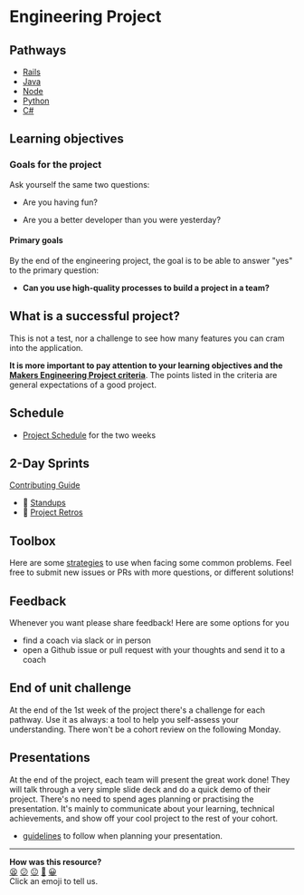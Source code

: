 # Engineering Project

## Pathways

- [Rails](./rails)
- [Java](./java)
- [Node](./node)
- [Python](./python)
- [C#](./csharp)

## Learning objectives

### Goals for the project

Ask yourself the same two questions:

* Are you having fun?

* Are you a better developer than you were yesterday?

#### Primary goals

By the end of the engineering project, the goal is to be able to answer "yes" to the primary question:

* **Can you use high-quality processes to build a project in a team?**


## What is a successful project?

This is not a test, nor a challenge to see how many features you can cram into the application.

**It is more important to pay attention to your learning objectives and the [Makers Engineering Project criteria](https://github.com/makersacademy/course/blob/main/final_projects/project_criteria.md)**. The points listed in the criteria are general expectations of a good project.

## Schedule

- [Project Schedule](./week_schedule.md) for the two weeks


## 2-Day Sprints

[Contributing Guide](https://github.com/makersacademy/acebook-rails-template/blob/master/CONTRIBUTING.md)

- :pill: [Standups](../pills/student_standups.md)
- :pill: [Project Retros](../pills/project_retrospective.md)

## Toolbox

Here are some [strategies](./toolbox.md) to use when facing some common problems. Feel free to submit new issues or PRs with more questions, or different solutions!

## Feedback

Whenever you want please share feedback! Here are some options for you
 - find a coach via slack or in person
 - open a Github issue or pull request with your thoughts and send it to a coach

## End of unit challenge

At the end of the 1st week of the project there's a challenge for each pathway. Use it as always: a tool to help you self-assess your understanding. There won't be a cohort review on the following Monday.

## Presentations

At the end of the project, each team will present the great work done!  They will talk through a very simple slide deck and do a quick demo of their project.  There's no need to spend ages planning or practising the presentation.  It's mainly to communicate about your learning, technical achievements, and show off your cool project to the rest of your cohort.

- [guidelines](./presentation_guidelines.md) to follow when planning your presentation.

<!-- BEGIN GENERATED SECTION DO NOT EDIT -->

---

**How was this resource?**  
[😫](https://airtable.com/shrUJ3t7KLMqVRFKR?prefill_Repository=makersacademy/course&prefill_File=engineering_projects/README.md&prefill_Sentiment=😫) [😕](https://airtable.com/shrUJ3t7KLMqVRFKR?prefill_Repository=makersacademy/course&prefill_File=engineering_projects/README.md&prefill_Sentiment=😕) [😐](https://airtable.com/shrUJ3t7KLMqVRFKR?prefill_Repository=makersacademy/course&prefill_File=engineering_projects/README.md&prefill_Sentiment=😐) [🙂](https://airtable.com/shrUJ3t7KLMqVRFKR?prefill_Repository=makersacademy/course&prefill_File=engineering_projects/README.md&prefill_Sentiment=🙂) [😀](https://airtable.com/shrUJ3t7KLMqVRFKR?prefill_Repository=makersacademy/course&prefill_File=engineering_projects/README.md&prefill_Sentiment=😀)  
Click an emoji to tell us.

<!-- END GENERATED SECTION DO NOT EDIT -->
